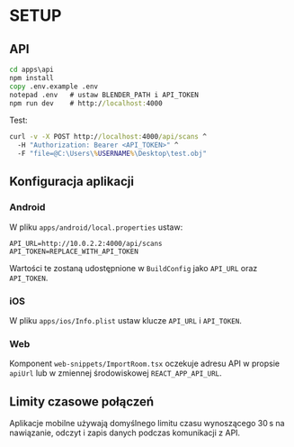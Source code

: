 
# SETUP

## API
```bat
cd apps\api
npm install
copy .env.example .env
notepad .env   # ustaw BLENDER_PATH i API_TOKEN
npm run dev    # http://localhost:4000
```
Test:
```bat
curl -v -X POST http://localhost:4000/api/scans ^
  -H "Authorization: Bearer <API_TOKEN>" ^
  -F "file=@C:\Users\%USERNAME%\Desktop\test.obj"
```

## Konfiguracja aplikacji

### Android

W pliku `apps/android/local.properties` ustaw:

```
API_URL=http://10.0.2.2:4000/api/scans
API_TOKEN=REPLACE_WITH_API_TOKEN
```

Wartości te zostaną udostępnione w `BuildConfig` jako `API_URL` oraz `API_TOKEN`.

### iOS

W pliku `apps/ios/Info.plist` ustaw klucze `API_URL` i `API_TOKEN`.

### Web

Komponent `web-snippets/ImportRoom.tsx` oczekuje adresu API w propsie `apiUrl` lub w zmiennej środowiskowej `REACT_APP_API_URL`.

## Limity czasowe połączeń

Aplikacje mobilne używają domyślnego limitu czasu wynoszącego 30 s na nawiązanie, odczyt i zapis danych podczas komunikacji z API.
